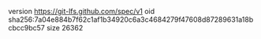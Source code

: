 version https://git-lfs.github.com/spec/v1
oid sha256:7a04e884b7f62c1af1b34920c6a3c4684279f47608d87289631a18bcbcc9bc57
size 26362

